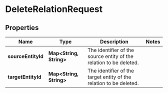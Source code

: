 

# DeleteRelationRequest

## Properties

Name | Type | Description | Notes
------------ | ------------- | ------------- | -------------
**sourceEntityId** | **Map&lt;String, String&gt;** | The identifier of the source entity of the relation to be deleted. | 
**targetEntityId** | **Map&lt;String, String&gt;** | The identifier of the target entity of the relation to be deleted. | 



